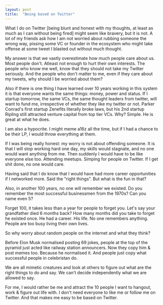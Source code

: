 ```yaml
---
layout: post
title:  "Being based on Twitter"
---
```


What I do on Twitter [being blunt and honest with my thoughts, at least as much as I can without being fired] might seem like bravery, but it is not. A lot of my friends ask how I am not worried about rubbing someone the wrong way, pissing some VC or founder in the ecosystem who might take offense at some tweet I blasted out without much thought.

My answer is that we vastly overestimate how much people care about us. Most people don't. Atleast not enough to hurt their own interests. The people who know me well, know that they should not take my Twitter seriously. And the people who don't matter to me, even if they care about my tweets, why should I be worried about them?

Also if there is one thing I have learned over 10 years working in this system it is that everyone wants the same things: money, power and status. If I startup tomorrow, the same VCs, the same thought leaders from twitter, will want to fund me, irrespective of whether they like my twitter or not. Parker Conrad's first startup Zenefits literally broke laws, but his 2nd startup Ripling still attracted venture capital from top tier VCs. Why? Simple. He is great at what he does.

I am also a hypocrite. I might meme a16z all the time, but if I had a chance to be their LP, I would throw everything at them.

If I was being really honest: my worry is not about offending someone. It is that I will stop working hard one day, my skills would stagnate, and no one would want anything from me. Then suddenly I would have to be like everyone else too. Attending meetups. Simping for people on Twitter. If I get shit done, no one would care.

Having said that I do know that I would have had more career opportunities if I networked more. Said the "right things". But what is the fun in that?

Also, in another 100 years, no one will remember we existed. Do you remember the most successful businessmen from the 1970s? Can you name even 5?

Forget 100, it takes less than a year for people to forget you. Let's say your grandfather died 6 months back? How many months did you take to forget he existed once. He had a career. His life. No one remembers anything. People are too busy living their own lives.

So why worry about random people on the internet and what they think?

Before Elon Musk normalised posting 69 jokes, people at the top of the pyramid just acted like railway station announcers. Now they copy him & post memes too. Because he normalised it. And people just copy what successful people in celebristan do.

We are all mimetic creatures and look at others to figure out what are the right things to do and say. We can't decide independently what we are allowed to say.

For me, I would rather be me and attract the 10 people I want to hangout, work & figure out life with. I don't need everyone to like me or follow me on Twitter. And that makes me easy to be based on Twitter.
